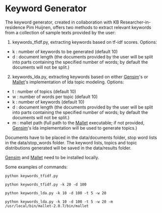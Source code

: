 Keyword Generator
=================

The keyword generator, created in collaboration with KB Researcher-in-residence Pim Huijnen, offers two methods to extract relevant keywords from a collection of sample texts provided by the user:

1) keywords_tfidf.py, extracting keywords based on tf-idf scores. Options:
 
- k : number of keywords to be generated (default 10)
- d : document length (the documents provided by the user will be split into parts containing the specified number of words; by default the documents will not be split.)
 
2) keywords_lda.py, extracting keywords based on either [Gensim](https://radimrehurek.com/gensim/)'s or [Mallet](http://mallet.cs.umass.edu)'s implementation of lda topic modeling. Options:
 
- t : number of topics (default 10)
- w : number of words per topic (default 10)
- k : number of keywords (default 10)
- d : document length (the documents provided by the user will be split into parts containing the specified number of words; by default the documents will not be split.)
- m : mallet path (full path to the [Mallet](http://mallet.cs.umass.edu) executable; if not provided, [Gensim](https://radimrehurek.com/gensim/)'s lda implementation will be used to generate topics.)

Documents have to be placed in the data/documents folder, stop word lists in the data/stop_words folder. The keyword lists, topics and topic distributions generated will be saved in the data/results folder.

[Gensim](https://radimrehurek.com/gensim/) and [Mallet](http://mallet.cs.umass.edu) need to be installed locally.

Some examples of commands:

`python keywords_tfidf.py`

`python keywords_tfidf.py -k 20 -d 100`

`python keywords_lda.py -k 10 -d 100 -t 5 -w 20`

`python keywords_lda.py -k 10 -d 100 -t 5 -w 20 -m /usr/local/bin/mallet-2.0.7/bin/mallet`

